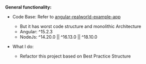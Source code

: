 **General functionality:**

- Code Base: Refer to [angular-realworld-example-app ](https://github.com/gothinkster/angular-realworld-example-app)
   + But it has worst code structure and monolithic Architecture
   + Angular: ^15.2.3
   + NodeJs: ^14.20.0 || ^16.13.0 || ^18.10.0

- What I do:
   + Refactor this project based on Best Practice Structure
